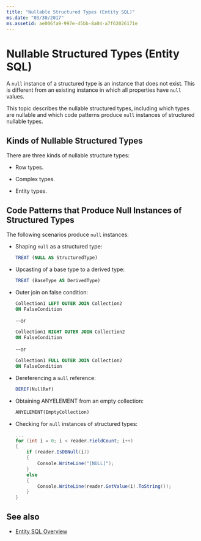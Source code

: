 ```yaml
---
title: "Nullable Structured Types (Entity SQL)"
ms.date: "03/30/2017"
ms.assetid: ae006fa9-997e-45bb-8a04-a7f62026171e
---
```

# Nullable Structured Types (Entity SQL)

A `null` instance of a structured type is an instance that does not exist. This is different from an existing instance in which all properties have `null` values.  
  
 This topic describes the nullable structured types, including which types are nullable and which code patterns produce `null` instances of structured nullable types.  
  
## Kinds of Nullable Structured Types  

 There are three kinds of nullable structure types:  
  
- Row types.  
  
- Complex types.  
  
- Entity types.  
  
## Code Patterns that Produce Null Instances of Structured Types  

 The following scenarios produce `null` instances:  
  
- Shaping `null` as a structured type:  
  
    ```sql  
    TREAT (NULL AS StructuredType)  
    ```  
  
- Upcasting of a base type to a derived type:  
  
    ```sql  
    TREAT (BaseType AS DerivedType)  
    ```  
  
- Outer join on false condition:  
  
    ```sql  
    Collection1 LEFT OUTER JOIN Collection2  
    ON FalseCondition  
    ```  
  
     --or  
  
    ```sql  
    Collection1 RIGHT OUTER JOIN Collection2  
    ON FalseCondition  
    ```  
  
     --or  
  
    ```sql  
    Collection1 FULL OUTER JOIN Collection2  
    ON FalseCondition  
    ```  
  
- Dereferencing a `null` reference:  
  
    ```sql  
    DEREF(NullRef)  
    ```  
  
- Obtaining ANYELEMENT from an empty collection:  
  
    ```sql  
    ANYELEMENT(EmptyCollection)  
    ```  
  
- Checking for `null` instances of structured types:  
  
    ```csharp  
    ...  
    for (int i = 0; i < reader.FieldCount; i++)  
    {  
        if (reader.IsDBNull(i))  
        {  
            Console.WriteLine("[NULL]");  
        }  
        else  
        {  
            Console.WriteLine(reader.GetValue(i).ToString());  
        }  
    }  
    ```  
  
## See also

- [Entity SQL Overview](entity-sql-overview.md)
